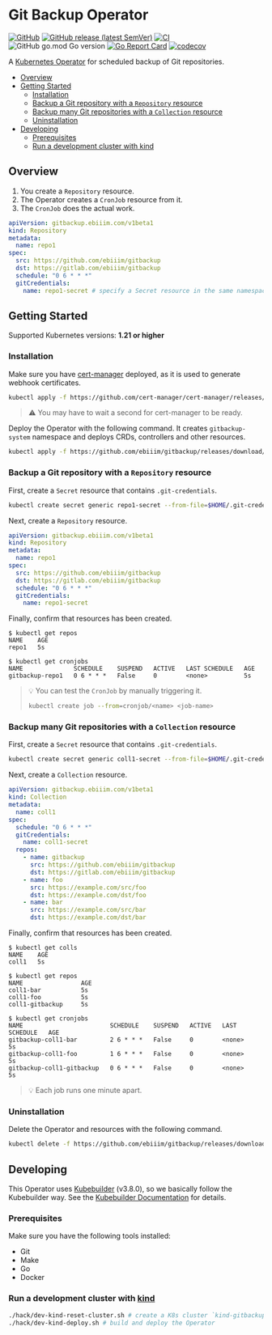 # Git Backup Operator

[![GitHub](https://img.shields.io/github/license/ebiiim/gitbackup)](https://github.com/ebiiim/gitbackup/blob/main/LICENSE)
[![GitHub release (latest SemVer)](https://img.shields.io/github/v/release/ebiiim/gitbackup)](https://github.com/ebiiim/gitbackup/releases/latest)
[![CI](https://github.com/ebiiim/gitbackup/actions/workflows/ci.yaml/badge.svg)](https://github.com/ebiiim/gitbackup/actions/workflows/ci.yaml)
![GitHub go.mod Go version](https://img.shields.io/github/go-mod/go-version/ebiiim/gitbackup)
[![Go Report Card](https://goreportcard.com/badge/github.com/ebiiim/gitbackup)](https://goreportcard.com/report/github.com/ebiiim/gitbackup)
[![codecov](https://codecov.io/gh/ebiiim/gitbackup/branch/main/graph/badge.svg)](https://codecov.io/gh/ebiiim/gitbackup)

A [Kubernetes Operator](https://kubernetes.io/docs/concepts/extend-kubernetes/operator/) for scheduled backup of Git repositories.

<!-- START doctoc generated TOC please keep comment here to allow auto update -->
<!-- DON'T EDIT THIS SECTION, INSTEAD RE-RUN doctoc TO UPDATE -->

- [Overview](#overview)
- [Getting Started](#getting-started)
  - [Installation](#installation)
  - [Backup a Git repository with a `Repository` resource](#backup-a-git-repository-with-a-repository-resource)
  - [Backup many Git repositories with a `Collection` resource](#backup-many-git-repositories-with-a-collection-resource)
  - [Uninstallation](#uninstallation)
- [Developing](#developing)
  - [Prerequisites](#prerequisites)
  - [Run a development cluster with kind](#run-a-development-cluster-with-kind)

<!-- END doctoc generated TOC please keep comment here to allow auto update -->

## Overview

1. You create a `Repository` resource.
2. The Operator creates a `CronJob` resource from it.
3. The `CronJob` does the actual work.

```yaml
apiVersion: gitbackup.ebiiim.com/v1beta1
kind: Repository
metadata:
  name: repo1
spec:
  src: https://github.com/ebiiim/gitbackup
  dst: https://gitlab.com/ebiiim/gitbackup
  schedule: "0 6 * * *"
  gitCredentials:
    name: repo1-secret # specify a Secret resource in the same namespace
```

## Getting Started

Supported Kubernetes versions: __1.21 or higher__

### Installation

Make sure you have [cert-manager](https://cert-manager.io/) deployed, as it is used to generate webhook certificates.

```sh
kubectl apply -f https://github.com/cert-manager/cert-manager/releases/download/v1.10.0/cert-manager.yaml
```

> ⚠️ You may have to wait a second for cert-manager to be ready.

Deploy the Operator with the following command. It creates `gitbackup-system` namespace and deploys CRDs, controllers and other resources.

```sh
kubectl apply -f https://github.com/ebiiim/gitbackup/releases/download/v0.2.1/gitbackup.yaml
```

### Backup a Git repository with a `Repository` resource

First, create a `Secret` resource that contains `.git-credentials`.
	
```sh
kubectl create secret generic repo1-secret --from-file=$HOME/.git-credentials
```

Next, create a `Repository` resource.

```yaml
apiVersion: gitbackup.ebiiim.com/v1beta1
kind: Repository
metadata:
  name: repo1
spec:
  src: https://github.com/ebiiim/gitbackup
  dst: https://gitlab.com/ebiiim/gitbackup
  schedule: "0 6 * * *"
  gitCredentials:
    name: repo1-secret
```

Finally, confirm that resources has been created.

```
$ kubectl get repos
NAME    AGE
repo1   5s

$ kubectl get cronjobs
NAME              SCHEDULE    SUSPEND   ACTIVE   LAST SCHEDULE   AGE
gitbackup-repo1   0 6 * * *   False     0        <none>          5s
```

> 💡 You can test the `CronJob` by manually triggering it.
> 
> ```sh
> kubectl create job --from=cronjob/<name> <job-name>
> ```

### Backup many Git repositories with a `Collection` resource

First, create a `Secret` resource that contains `.git-credentials`.
	
```sh
kubectl create secret generic coll1-secret --from-file=$HOME/.git-credentials
```

Next, create a `Collection` resource.

```yaml
apiVersion: gitbackup.ebiiim.com/v1beta1
kind: Collection
metadata:
  name: coll1
spec:
  schedule: "0 6 * * *"
  gitCredentials:
    name: coll1-secret
  repos:
    - name: gitbackup
      src: https://github.com/ebiiim/gitbackup
      dst: https://gitlab.com/ebiiim/gitbackup
    - name: foo
      src: https://example.com/src/foo
      dst: https://example.com/dst/foo
    - name: bar
      src: https://example.com/src/bar
      dst: https://example.com/dst/bar
```

Finally, confirm that resources has been created.

```
$ kubectl get colls
NAME    AGE
coll1   5s

$ kubectl get repos
NAME                AGE
coll1-bar           5s
coll1-foo           5s
coll1-gitbackup     5s

$ kubectl get cronjobs
NAME                        SCHEDULE    SUSPEND   ACTIVE   LAST SCHEDULE   AGE
gitbackup-coll1-bar         2 6 * * *   False     0        <none>          5s
gitbackup-coll1-foo         1 6 * * *   False     0        <none>          5s
gitbackup-coll1-gitbackup   0 6 * * *   False     0        <none>          5s
```

> 💡 Each job runs one minute apart.

### Uninstallation

Delete the Operator and resources with the following command.

```sh
kubectl delete -f https://github.com/ebiiim/gitbackup/releases/download/v0.2.1/gitbackup.yaml
```

## Developing

This Operator uses [Kubebuilder](https://github.com/kubernetes-sigs/kubebuilder) (v3.8.0), so we basically follow the Kubebuilder way. See the [Kubebuilder Documentation](https://book.kubebuilder.io/introduction.html) for details.

### Prerequisites

Make sure you have the following tools installed:

- Git
- Make
- Go
- Docker

### Run a development cluster with [kind](https://kind.sigs.k8s.io/)

```sh
./hack/dev-kind-reset-cluster.sh # create a K8s cluster `kind-gitbackup`
./hack/dev-kind-deploy.sh # build and deploy the Operator
```
